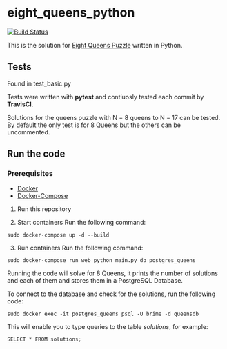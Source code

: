 # eight_queens_python
[![Build Status](https://travis-ci.org/LuisBrime/eightqueenspython.svg?branch=master)](https://travis-ci.org/LuisBrime/eightqueenspython)

This is the solution for [Eight Queens Puzzle](https://en.wikipedia.org/wiki/Eight_queens_puzzle) written in Python.

## Tests
Found in test_basic.py

Tests were written with **pytest** and contiuosly tested each commit by **TravisCI**.

Solutions for the queens puzzle with N = 8 queens to N = 17 can be tested. By default the only test is for 8 Queens but the others can be uncommented.
 
## Run the code
### Prerequisites
- [Docker](https://docs.docker.com/v17.09/engine/installation/#cloud)
- [Docker-Compose](https://docs.docker.com/compose/install/)

1. Run this repository

2. Start containers
Run the following command:
```
sudo docker-compose up -d --build
```

3. Run containers
Run the following command:
```
sudo docker-compose run web python main.py db postgres_queens
```

Running the code will solve for 8 Queens, it prints the number of solutions and each of them and stores them in a PostgreSQL Database.

To connect to the database and check for the solutions, run the following code:

```
sudo docker exec -it postgres_queens psql -U brime -d queensdb
```

This will enable you to type queries to the table *solutions*, for example:

```
SELECT * FROM solutions;
```
